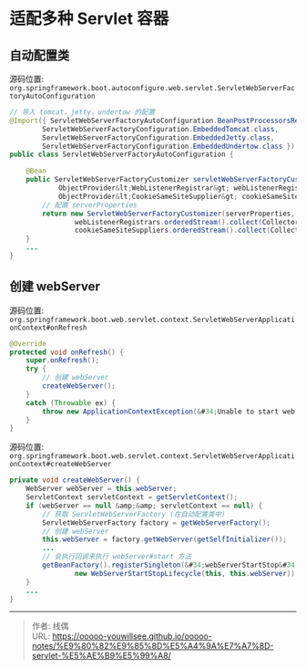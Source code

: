 # 适配多种 Servlet 容器


## 自动配置类

源码位置: `org.springframework.boot.autoconfigure.web.servlet.ServletWebServerFactoryAutoConfiguration`

```java
// 导入 tomcat，jetty，undertow 的配置
@Import({ ServletWebServerFactoryAutoConfiguration.BeanPostProcessorsRegistrar.class,
		ServletWebServerFactoryConfiguration.EmbeddedTomcat.class,
		ServletWebServerFactoryConfiguration.EmbeddedJetty.class,
		ServletWebServerFactoryConfiguration.EmbeddedUndertow.class })
public class ServletWebServerFactoryAutoConfiguration {

	@Bean
	public ServletWebServerFactoryCustomizer servletWebServerFactoryCustomizer(ServerProperties serverProperties,
			ObjectProvider&lt;WebListenerRegistrar&gt; webListenerRegistrars,
			ObjectProvider&lt;CookieSameSiteSupplier&gt; cookieSameSiteSuppliers) {
	    // 配置 serverProperties
		return new ServletWebServerFactoryCustomizer(serverProperties,
				webListenerRegistrars.orderedStream().collect(Collectors.toList()),
				cookieSameSiteSuppliers.orderedStream().collect(Collectors.toList()));
	}
	...
}
```

## 创建 webServer

源码位置: `org.springframework.boot.web.servlet.context.ServletWebServerApplicationContext#onRefresh`

```java
@Override
protected void onRefresh() {
    super.onRefresh();
    try {
        // 创建 webServer
        createWebServer();
    }
    catch (Throwable ex) {
        throw new ApplicationContextException(&#34;Unable to start web server&#34;, ex);
    }
}
```

源码位置: `org.springframework.boot.web.servlet.context.ServletWebServerApplicationContext#createWebServer`

```java
private void createWebServer() {
    WebServer webServer = this.webServer;
    ServletContext servletContext = getServletContext();
    if (webServer == null &amp;&amp; servletContext == null) {
        // 获取 ServletWebServerFactory (在自动配置类中)
        ServletWebServerFactory factory = getWebServerFactory();
        // 创建 webServer
        this.webServer = factory.getWebServer(getSelfInitializer());
        ...
	    // 会执行回调来执行 webServer#start 方法
        getBeanFactory().registerSingleton(&#34;webServerStartStop&#34;,
                new WebServerStartStopLifecycle(this, this.webServer));
    }
    ... 
}
```


---

> 作者: 线偶  
> URL: https://ooooo-youwillsee.github.io/ooooo-notes/%E9%80%82%E9%85%8D%E5%A4%9A%E7%A7%8D-servlet-%E5%AE%B9%E5%99%A8/  

